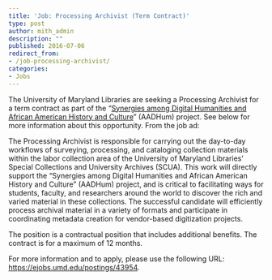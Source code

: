 ```yaml
---
title: 'Job: Processing Archivist (Term Contract)'
type: post
author: mith_admin
description: ""
published: 2016-07-06
redirect_from: 
- /job-processing-archivist/
categories:
- Jobs
---
```

The University of Maryland Libraries are seeking a Processing Archivist for a term contract as part of the “[Synergies among Digital Humanities and African American History and Culture](http://go.umd.edu/aadhum-exec-summary)” (AADHum) project. See below for more information about this opportunity. From the job ad:

The Processing Archivist is responsible for carrying out the day-to-day workflows of surveying, processing, and cataloging collection materials within the labor collection area of the University of Maryland Libraries’ Special Collections and University Archives (SCUA). This work will directly support the “Synergies among Digital Humanities and African American History and Culture” (AADHum) project, and is critical to facilitating ways for students, faculty, and researchers around the world to discover the rich and varied material in these collections. The successful candidate will efficiently process archival material in a variety of formats and participate in coordinating metadata creation for vendor-based digitization projects.

The position is a contractual position that includes additional benefits. The contract is for a maximum of 12 months.

For more information and to apply, please use the following URL: <https://ejobs.umd.edu/postings/43954>.
